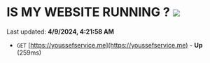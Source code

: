 # IS MY WEBSITE RUNNING ? [![](https://img.shields.io/static/v1?label=Sponsor&message=%E2%9D%A4&logo=GitHub&color=%23fe8e86)](https://github.com/sponsors/<username>)

Last updated: **4/9/2024, 4:21:58 AM**

- `GET` [https://youssefservice.me](https://youssefservice.me) - **Up** (259ms)
